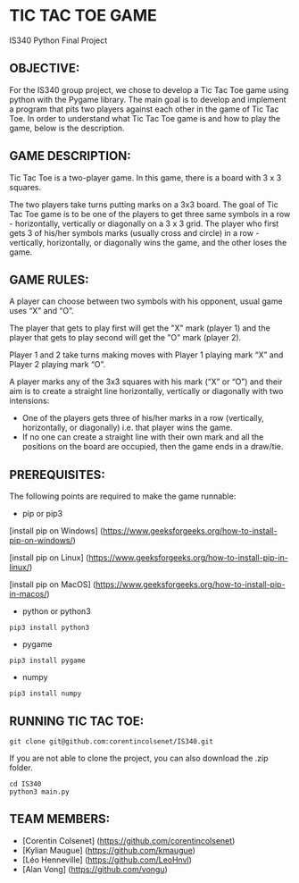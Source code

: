 # TIC TAC TOE GAME
IS340 Python Final Project

## OBJECTIVE:
For the IS340 group project, we chose to develop a Tic Tac Toe game using python with the Pygame library. The main goal is to develop and implement a program that pits two players against each other in the game of Tic Tac Toe.
In order to understand what Tic Tac Toe game is and how to play the game, below is the description.

## GAME DESCRIPTION:
Tic Tac Toe is a two-player game. In this game, there is a board with 3 x 3 squares.

The two players take turns putting marks on a 3x3 board. The goal of Tic Tac Toe game is to be one of the players to get three same symbols in a row - horizontally, vertically or diagonally on a 3 x 3 grid. The player who first gets 3 of his/her symbols marks (usually cross and circle) in a row - vertically, horizontally, or diagonally wins the game, and the other loses the game.

## GAME RULES:
A player can choose between two symbols with his opponent, usual game uses “X” and “O”.

The player that gets to play first will get the "X" mark (player 1) and the player that gets to play second will get the "O" mark (player 2).

Player 1 and 2 take turns making moves with Player 1 playing mark “X” and Player 2 playing mark “O”.

A player marks any of the 3x3 squares with his mark (“X” or “O”) and their aim is to create a straight line horizontally, vertically or diagonally with two intensions:
* One of the players gets three of his/her marks in a row (vertically, horizontally, or diagonally) i.e. that player wins the game.
* If no one can create a straight line with their own mark and all the positions on the board are occupied, then the game ends in a draw/tie.

## PREREQUISITES:
The following points are required to make the game runnable:
* pip or pip3

[install pip on Windows] (https://www.geeksforgeeks.org/how-to-install-pip-on-windows/)

[install pip on Linux] (https://www.geeksforgeeks.org/how-to-install-pip-in-linux/)

[install pip on MacOS] (https://www.geeksforgeeks.org/how-to-install-pip-in-macos/)

* python or python3
```
pip3 install python3
```
* pygame
```
pip3 install pygame
```
* numpy
```
pip3 install numpy
```

## RUNNING TIC TAC TOE:
```
git clone git@github.com:corentincolsenet/IS340.git
```
If you are not able to clone the project, you can also download the .zip folder.
```
cd IS340
python3 main.py
```

## TEAM MEMBERS:

* [Corentin Colsenet] (https://github.com/corentincolsenet)
* [Kylian Maugue] (https://github.com/kmaugue)
* [Léo Henneville] (https://github.com/LeoHnvl)
* [Alan Vong] (https://github.com/vongu)
